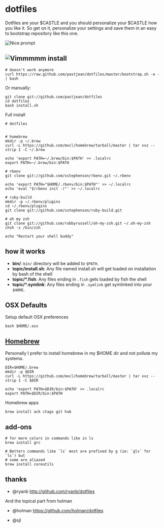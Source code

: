 dotfiles
========

Dotfiles are your $CASTLE and you should personalize your $CASTLE how you like it. So get on it, personalize your settings and save them in an easy to bootstrap repository like this one.

![Nice prompt](http://i.imgur.com/7R1GB.jpg)

![Vimmmmm](http://i.imgur.com/aQbzT.jpg)
install
-------
    # doesn't work anymore
    curl https://raw.github.com/pastjean/dotfiles/master/bootstrap.sh -o - | bash

Or manually:

    git clone git://github.com/pastjean/dotfiles 
    cd dotfiles
    bash install.sh



Full install

    # dotfiles


    # homebrew
    mkdir -p ~/.brew
    curl -L https://github.com/mxcl/homebrew/tarball/master | tar xvz --strip 1 -C ~/.brew

    echo 'export PATH=~/.brew/bin:$PATH' >> .localrc
    export PATH=~/.brew/bin:$PATH

    # rbenv
    git clone git://github.com/sstephenson/rbenv.git ~/.rbenv

    echo 'export PATH="$HOME/.rbenv/bin:$PATH"' >> ~/.localrc
    echo 'eval "$(rbenv init -)"' >> ~/.localrc

    # ruby-build
    mkdir -p ~/.rbenv/plugins
    cd ~/.rbenv/plugins
    git clone git://github.com/sstephenson/ruby-build.git
    
    # oh my zsh
    git clone git://github.com/robbyrussell/oh-my-zsh.git ~/.oh-my-zsh
    chsh -s /bin/zsh

    echo "Restart your shell buddy"

how it works
------------


- **bin/**: `bin/` directory will be added to `$PATH`.
- **topic/install.sh**: Any file named install.sh will get loaded on installation by bash
  of the shell
- **topic/\*.fish**: Any files ending in `.fish` gets loaded by fish the shell
- **topic/\*.symlink**: Any files ending in `.symlink` get symlinked into
  your `$HOME`. 


OSX Defaults
------------

Setup default OSX preferences

    bash $HOME/.osx

[Homebrew](http://mxcl.github.com/homebrew/)
--------------------------------------------

Personally I prefer to install homebrew in my $HOME dir and not pollute my systems.

    DIR=$HOME/.brew
    mkdir -p $DIR
    curl -L https://github.com/mxcl/homebrew/tarball/master | tar xvz --strip 1 -C $DIR

    echo 'export PATH=$DIR/bin:$PATH' >> .localrc
    export PATH=$DIR/bin:$PATH

Homebrew apps

    brew install ack ctags git hub


add-ons
-------

    # for more colors in commands like in ls
    brew install grc

    # Betters commands like `ls` most are prefixed by g (ie: `gls` for `ls`) but
    # some are aliased
    brew install coreutils

thanks
------
- @ryanb http://github.com/ryanb/dotfiles 

And the topical part from holman
- @holman https://github.com/holman/dotfiles

- @sjl
